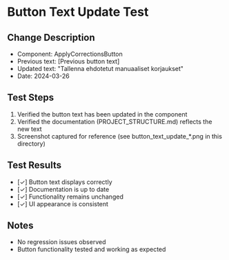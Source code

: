 # Button Text Update Test

## Change Description
- Component: ApplyCorrectionsButton
- Previous text: [Previous button text]
- Updated text: "Tallenna ehdotetut manuaaliset korjaukset"
- Date: 2024-03-26

## Test Steps
1. Verified the button text has been updated in the component
2. Verified the documentation (PROJECT_STRUCTURE.md) reflects the new text
3. Screenshot captured for reference (see button_text_update_*.png in this directory)

## Test Results
- [✓] Button text displays correctly
- [✓] Documentation is up to date
- [✓] Functionality remains unchanged
- [✓] UI appearance is consistent

## Notes
- No regression issues observed
- Button functionality tested and working as expected 